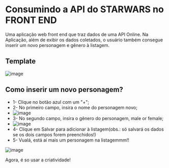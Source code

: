 # Consumindo a API do STARWARS no FRONT END

Uma aplicação web front end que traz dados de uma API Online. Na Aplicação, além de exibir os dados coletados, o usuário também consegue inserir um novo personagem e gênero à listagem. 

## Template

![image](https://user-images.githubusercontent.com/66263681/122996837-b53f5280-d381-11eb-81c9-f3ee14e108e0.png)

## Como inserir um novo personagem?



* 1- Clique no botão azul com um "+";
* 2- No primeiro campo, insira o nome do personagem novo;
* ![image](https://user-images.githubusercontent.com/66263681/122997377-55957700-d382-11eb-9989-b8f514e66ec0.png)
* 3- No segundo campo, insira o gênero do personagem, male or female;
* ![image](https://user-images.githubusercontent.com/66263681/122997262-30a10400-d382-11eb-9520-e815b4c733d2.png)
* 4- Clique em Salvar para adicionar à listagem(obs.: só salvará os dados se os dois campos forem preenchidos!) 
* 5- Vualá, está aí mais um personagem na listagemmm!!

![image](https://user-images.githubusercontent.com/66263681/122997982-e5d3bc00-d382-11eb-96ad-e8ca578d7446.png)

Agora, é so usar a criatividade!

